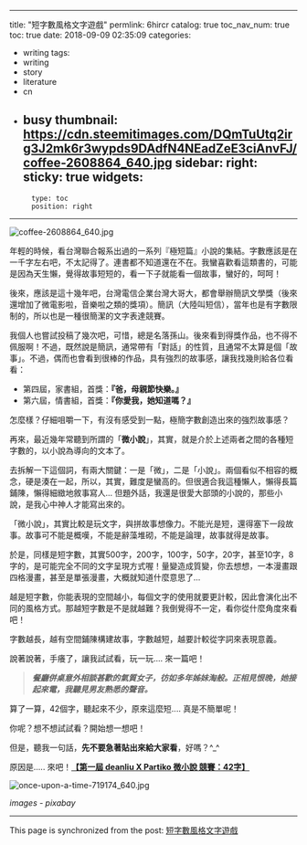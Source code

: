 
---
title: "短字數風格文字遊戲"
permlink: 6hircr
catalog: true
toc_nav_num: true
toc: true
date: 2018-09-09 02:35:09
categories:
- writing
tags:
- writing
- story
- literature
- cn
- busy
thumbnail: https://cdn.steemitimages.com/DQmTuUtq2irg3J2mk6r3wypds9DAdfN4NEadZeE3ciAnvFJ/coffee-2608864_640.jpg
sidebar:
    right:
        sticky: true
widgets:
    -
        type: toc
        position: right
---


![coffee-2608864_640.jpg](https://cdn.steemitimages.com/DQmTuUtq2irg3J2mk6r3wypds9DAdfN4NEadZeE3ciAnvFJ/coffee-2608864_640.jpg)

年輕的時候，看台灣聯合報系出過的一系列『極短篇』小說的集結。字數應該是在一千字左右吧，不太記得了。連書都不知道還在不在。我蠻喜歡看這類書的，可能是因為天生懶，覺得故事短短的，看一下子就能看一個故事，蠻好的，呵呵！

後來，應該是這十幾年吧，台灣電信企業台灣大哥大，都會舉辦簡訊文學獎（後來還增加了微電影啦，音樂啦之類的獎項）。簡訊（大陸叫短信），當年也是有字數限制的，所以也是一種很簡潔的文字表達競賽。

我個人也嘗試投稿了幾次吧，可惜，總是名落孫山。後來看到得獎作品，也不得不佩服啊！不過，既然說是簡訊，通常帶有「對話」的性質，且通常不太算是個「故事」。不過，偶而也會看到很棒的作品，具有強烈的故事感，讓我找幾則給各位看看：

* 第四屆，家書組，首獎：**『爸，母親節快樂。』**
* 第六屆，情書組，首獎：**『你愛我，她知道嗎？』**

怎麼樣？仔細咀嚼一下，有沒有感受到一點，極簡字數創造出來的強烈故事感？

再來，最近幾年常聽到所謂的「**微小說**」，其實，就是介於上述兩者之間的各種短字數的，以小說為導向的文本了。

去拆解一下這個詞，有兩大關鍵：一是「微」，二是「小說」。兩個看似不相容的概念，硬是湊在一起，所以，其實，難度是蠻高的。但很適合我這種懶人，懶得長篇鋪陳，懶得細緻地敘事寫人... 但題外話，我還是很愛大部頭的小說的，那些小說，是我心中神人才能寫出來的。

「微小說」，其實比較是玩文字，與拼故事想像力。不能光是短，還得塞下一段故事。故事可不能是概嘆，不能是辭藻堆砌，不能是論理，故事就得是故事。

於是，同樣是短字數，其實500字，200字，100字，50字，20字，甚至10字，8字的，是可能完全不同的文字呈現方式喔！量變造成質變，你去想想，一本漫畫跟四格漫畫，甚至是單張漫畫，大概就知道什麼意思了...

越是短字數，你能表現的空間越小，每個文字的使用就要更計較，因此會演化出不同的風格方式。那越短字數是不是就越難？我倒覺得不一定，看你從什麼角度來看吧！

字數越長，越有空間鋪陳構建故事，字數越短，越要計較從字詞來表現意義。

說著說著，手癢了，讓我試試看，玩一玩.... 來一篇吧！

>***餐廳併桌意外相談甚歡的氣質女子，彷如多年姊妹淘般。正相見恨晚，她接起來電，我聽見男友熟悉的聲音。***

算了一算，42個字，聽起來不少，原來這麼短.... 真是不簡單呢！

你呢？想不想試試看？開始想一想吧！

但是，聽我一句話，**先不要急著貼出來給大家看**，好嗎？^_^

原因是..... 來吧！[**【第一屆 deanliu X Partiko 微小說 競賽：42字】**](https://steemit.com/partiko/@deanliu/deanliu-x-partiko--42-9jfpouoo)

![once-upon-a-time-719174_640.jpg](https://cdn.steemitimages.com/DQmccfqfWa3i5mXdEbYnYDt6qpQ4kpLR9MqKzgNwBFXKRcJ/once-upon-a-time-719174_640.jpg)

*images - pixabay*

- - -

This page is synchronized from the post: [短字數風格文字遊戲](https://steemit.com/@deanliu/6hircr)
